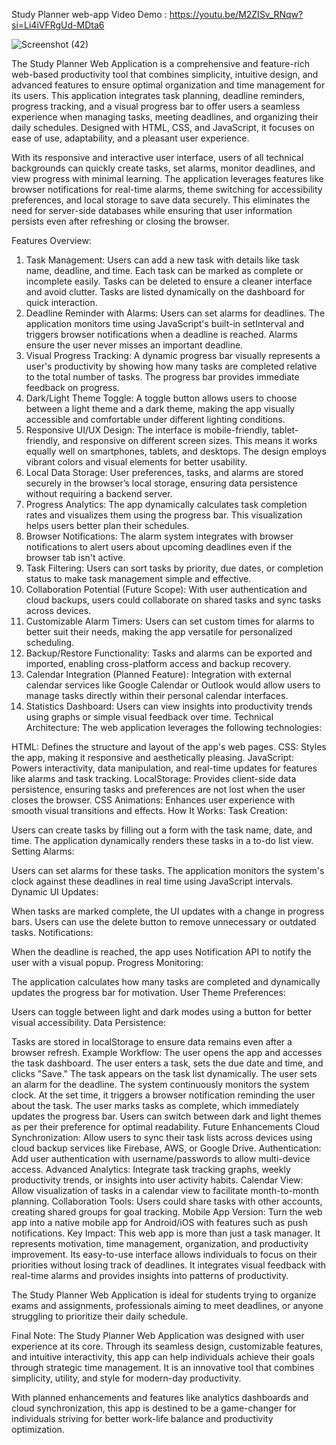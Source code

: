 Study Planner web-app
Video Demo : https://youtu.be/M2ZISv_RNqw?si=Li4iVFRgUd-MDta6

![Screenshot (42)](https://github.com/user-attachments/assets/92d3aef8-2240-493d-91f5-e1855b0f3bb7)

The Study Planner Web Application is a comprehensive and feature-rich web-based productivity tool that combines simplicity, intuitive design, and advanced features to ensure optimal organization and time management for its users. This application integrates task planning, deadline reminders, progress tracking, and a visual progress bar to offer users a seamless experience when managing tasks, meeting deadlines, and organizing their daily schedules. Designed with HTML, CSS, and JavaScript, it focuses on ease of use, adaptability, and a pleasant user experience.

With its responsive and interactive user interface, users of all technical backgrounds can quickly create tasks, set alarms, monitor deadlines, and view progress with minimal learning. The application leverages features like browser notifications for real-time alarms, theme switching for accessibility preferences, and local storage to save data securely. This eliminates the need for server-side databases while ensuring that user information persists even after refreshing or closing the browser.

Features Overview:

1. Task Management:
Users can add a new task with details like task name, deadline, and time.
Each task can be marked as complete or incomplete easily.
Tasks can be deleted to ensure a cleaner interface and avoid clutter.
Tasks are listed dynamically on the dashboard for quick interaction.
2. Deadline Reminder with Alarms:
Users can set alarms for deadlines.
The application monitors time using JavaScript's built-in setInterval and triggers browser notifications when a deadline is reached.
Alarms ensure the user never misses an important deadline.
3. Visual Progress Tracking:
A dynamic progress bar visually represents a user's productivity by showing how many tasks are completed relative to the total number of tasks.
The progress bar provides immediate feedback on progress.
4. Dark/Light Theme Toggle:
A toggle button allows users to choose between a light theme and a dark theme, making the app visually accessible and comfortable under different lighting conditions.
5. Responsive UI/UX Design:
The interface is mobile-friendly, tablet-friendly, and responsive on different screen sizes. This means it works equally well on smartphones, tablets, and desktops.
The design employs vibrant colors and visual elements for better usability.
6. Local Data Storage:
User preferences, tasks, and alarms are stored securely in the browser’s local storage, ensuring data persistence without requiring a backend server.
7. Progress Analytics:
The app dynamically calculates task completion rates and visualizes them using the progress bar.
This visualization helps users better plan their schedules.
8. Browser Notifications:
The alarm system integrates with browser notifications to alert users about upcoming deadlines even if the browser tab isn't active.
9. Task Filtering:
Users can sort tasks by priority, due dates, or completion status to make task management simple and effective.
10. Collaboration Potential (Future Scope):
With user authentication and cloud backups, users could collaborate on shared tasks and sync tasks across devices.
11. Customizable Alarm Timers:
Users can set custom times for alarms to better suit their needs, making the app versatile for personalized scheduling.
12. Backup/Restore Functionality:
Tasks and alarms can be exported and imported, enabling cross-platform access and backup recovery.
13. Calendar Integration (Planned Feature):
Integration with external calendar services like Google Calendar or Outlook would allow users to manage tasks directly within their personal calendar interfaces.
14. Statistics Dashboard:
Users can view insights into productivity trends using graphs or simple visual feedback over time.
Technical Architecture:
The web application leverages the following technologies:

HTML: Defines the structure and layout of the app's web pages.
CSS: Styles the app, making it responsive and aesthetically pleasing.
JavaScript: Powers interactivity, data manipulation, and real-time updates for features like alarms and task tracking.
LocalStorage: Provides client-side data persistence, ensuring tasks and preferences are not lost when the user closes the browser.
CSS Animations: Enhances user experience with smooth visual transitions and effects.
How It Works:
Task Creation:

Users can create tasks by filling out a form with the task name, date, and time.
The application dynamically renders these tasks in a to-do list view.
Setting Alarms:

Users can set alarms for these tasks.
The application monitors the system's clock against these deadlines in real time using JavaScript intervals.
Dynamic UI Updates:

When tasks are marked complete, the UI updates with a change in progress bars.
Users can use the delete button to remove unnecessary or outdated tasks.
Notifications:

When the deadline is reached, the app uses Notification API to notify the user with a visual popup.
Progress Monitoring:

The application calculates how many tasks are completed and dynamically updates the progress bar for motivation.
User Theme Preferences:

Users can toggle between light and dark modes using a button for better visual accessibility.
Data Persistence:

Tasks are stored in localStorage to ensure data remains even after a browser refresh.
Example Workflow:
The user opens the app and accesses the task dashboard.
The user enters a task, sets the due date and time, and clicks "Save."
The task appears on the task list dynamically.
The user sets an alarm for the deadline.
The system continuously monitors the system clock. At the set time, it triggers a browser notification reminding the user about the task.
The user marks tasks as complete, which immediately updates the progress bar.
Users can switch between dark and light themes as per their preference for optimal readability.
Future Enhancements
Cloud Synchronization: Allow users to sync their task lists across devices using cloud backup services like Firebase, AWS, or Google Drive.
Authentication: Add user authentication with username/passwords to allow multi-device access.
Advanced Analytics: Integrate task tracking graphs, weekly productivity trends, or insights into user activity habits.
Calendar View: Allow visualization of tasks in a calendar view to facilitate month-to-month planning.
Collaboration Tools: Users could share tasks with other accounts, creating shared groups for goal tracking.
Mobile App Version: Turn the web app into a native mobile app for Android/iOS with features such as push notifications.
Key Impact:
This web app is more than just a task manager. It represents motivation, time management, organization, and productivity improvement. Its easy-to-use interface allows individuals to focus on their priorities without losing track of deadlines. It integrates visual feedback with real-time alarms and provides insights into patterns of productivity.

The Study Planner Web Application is ideal for students trying to organize exams and assignments, professionals aiming to meet deadlines, or anyone struggling to prioritize their daily schedule.

Final Note:
The Study Planner Web Application was designed with user experience at its core. Through its seamless design, customizable features, and intuitive interactivity, this app can help individuals achieve their goals through strategic time management. It is an innovative tool that combines simplicity, utility, and style for modern-day productivity.

With planned enhancements and features like analytics dashboards and cloud synchronization, this app is destined to be a game-changer for individuals striving for better work-life balance and productivity optimization.

